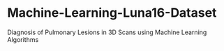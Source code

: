 # Machine-Learning-Luna16-Dataset
Diagnosis of Pulmonary Lesions in 3D Scans using Machine Learning Algorithms
